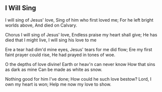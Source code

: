 ## I Will Sing

I will sing of Jesus' love,
Sing of him who first loved me;
For he left bright worlds above,
And died on Calvary.

Chorus
I will sing of Jesus' love,
Endless praise my heart shall give;
He has died that I might live,
I will sing his love to me

Ere a tear had dim'd mine eyes,
Jesus' tears for me did flow;
Ere my first faint prayer could rise,
He had prayed in tones of woe.

O the depths of love divine!
Earth or heav'n can never know
How that sins as dark as mine
Can be made as white as snow.

Nothing good for him I've done;
How could he such love bestow?
Lord, I own my heart is won;
Help me now my love to show.
